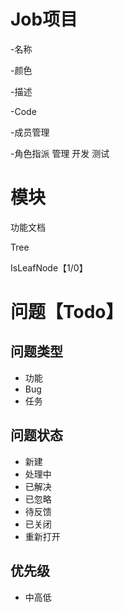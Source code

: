 #	Job项目

-名称

-颜色

-描述

-Code

-成员管理

-角色指派	管理	开发	测试







#	模块

功能文档

Tree 





IsLeafNode【1/0】

#	问题【Todo】



##	问题类型

- 功能
- Bug
- 任务

## 问题状态

- 新建
- 处理中
- 已解决
- 已忽略
- 待反馈
- 已关闭
- 重新打开

## 优先级

- 中高低